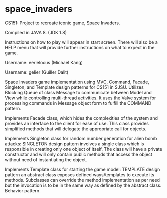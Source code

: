 # space_invaders
CS151: Project to recreate iconic game, Space Invaders.

Compiled in JAVA 8. (JDK 1.8)

Instructions on how to play will appear in start screen. There will also be a HELP menu that
will provide further instructions on what to expect in the game.

Username: eerielocus (Michael Kang)

Username: gelier (Guiller Dalit)

Space Invaders game implementation using MVC, Command, Facade, Singleton, and Template design
patterns for CS151 in SJSU. Utilizes Blocking Queue of class Message to communicate between 
Model and View while controlling multi-thread activities. It uses the Valve system for 
processing commands in Message object form to fulfill the COMMAND pattern.

Implements Facade class, which hides the complexities of the system and provides an 
interface to the client for ease of use. This class provides simplified methods that
will delegate the appropriate call for objects.
 
Implements Singleton class for random number generation for alien bomb attacks:
SINGLETON design pattern involves a single class which is responsible in creating only one 
object of itself. The class will have a private constructor and will only contain public 
methods that access the object without need of instantiating the object.
 
Implements Template class for starting the game model:
TEMPLATE design pattern an abstract class exposes defined ways/templates to execute its 
methods. Subclasses can override the method implementation as per need but the invocation 
is to be in the same way as defined by the abstract class. Behavior pattern.
